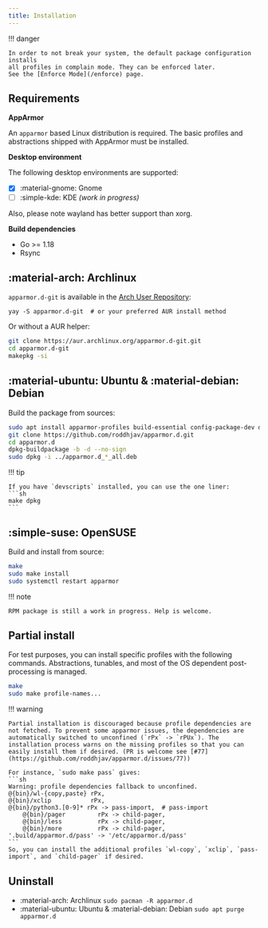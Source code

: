 ```yaml
---
title: Installation
---
```


!!! danger

    In order to not break your system, the default package configuration installs
    all profiles in complain mode. They can be enforced later.
    See the [Enforce Mode](/enforce) page.

## Requirements

**AppArmor**

An `apparmor` based Linux distribution is required. The basic profiles and
abstractions shipped with AppArmor must be installed.

**Desktop environment**

The following desktop environments are supported:

  - [x] :material-gnome: Gnome
  - [ ] :simple-kde: KDE *(work in progress)*

Also, please note wayland has better support than xorg.

**Build dependencies**

* Go >= 1.18
* Rsync

## :material-arch: Archlinux

`apparmor.d-git` is available in the [Arch User Repository][aur]:
```
yay -S apparmor.d-git  # or your preferred AUR install method
```

Or without a AUR helper:
```sh
git clone https://aur.archlinux.org/apparmor.d-git.git
cd apparmor.d-git
makepkg -si
```


## :material-ubuntu: Ubuntu & :material-debian: Debian

Build the package from sources:
```sh
sudo apt install apparmor-profiles build-essential config-package-dev debhelper golang-go rsync git
git clone https://github.com/roddhjav/apparmor.d.git
cd apparmor.d
dpkg-buildpackage -b -d --no-sign
sudo dpkg -i ../apparmor.d_*_all.deb
```

!!! tip

    If you have `devscripts` installed, you can use the one liner:
    ```sh
    make dpkg
    ```



## :simple-suse: OpenSUSE

Build and install from source:
```sh
make
sudo make install
sudo systemctl restart apparmor
```

!!! note

    RPM package is still a work in progress. Help is welcome.


## Partial install

For test purposes, you can install specific profiles with the following commands.
Abstractions, tunables, and most of the OS dependent post-processing is managed.

```sh
make
sudo make profile-names...
```

!!! warning

    Partial installation is discouraged because profile dependencies are not fetched. To prevent some apparmor issues, the dependencies are automatically switched to unconfined (`rPx` -> `rPUx`). The installation process warns on the missing profiles so that you can easily install them if desired. (PR is welcome see [#77](https://github.com/roddhjav/apparmor.d/issues/77))

    For instance, `sudo make pass` gives:
    ```sh
    Warning: profile dependencies fallback to unconfined.
    @{bin}/wl-{copy,paste} rPx,
    @{bin}/xclip           rPx,
    @{bin}/python3.[0-9]* rPx -> pass-import,  # pass-import
        @{bin}/pager         rPx -> child-pager,
        @{bin}/less          rPx -> child-pager,
        @{bin}/more          rPx -> child-pager,
    '.build/apparmor.d/pass' -> '/etc/apparmor.d/pass'
    ```
    So, you can install the additional profiles `wl-copy`, `xclip`, `pass-import`, and `child-pager` if desired.


## Uninstall

- :material-arch: Archlinux `sudo pacman -R apparmor.d`
- :material-ubuntu: Ubuntu & :material-debian: Debian `sudo apt purge apparmor.d`


[aur]: https://aur.archlinux.org/packages/apparmor.d-git
[repo]: https://repo.pujol.io/
[keys]: https://repo.pujol.io/gpgkey
